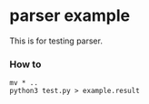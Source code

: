 # parser example

This is for testing parser.

### How to 
```shell
mv * ..
python3 test.py > example.result
```